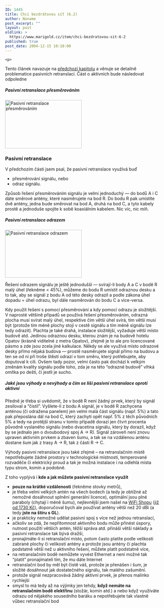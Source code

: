 ```yaml
---
ID: 1445
title: Chci bezdrátovou síť (6.2)
author: Noname
post_excerpt: ""
layout: post
oldlink: >
  https://www.marigold.cz/item/chci-bezdratovou-sit-6-2
published: true
post_date: 2004-12-15 10:10:00
---
```

	<p>
Tento článek navazuje na <a href="/item/chci-bezdratovou-sit-6-1">předchozí kapitolu</a> a věnuje se detailně problematice pasivních retranslací. Část o aktivních bude následovat odpoledne</p>
<div class="rightbox">
<h5>Pasivní retranslace přesměrováním</h5>
<img src="/wp-content/uploads/cache/20041215-pasivretr1.gif" alt="Pasivní retranslace přesměrováním" width="250" height="158" /></div>
<h3>Pasivní retranslace</h3>
<p>
V předchozím části jsem psal, že pasivní retranslace využívá buď</p>

<ul>
<li>přesměrování signálu, nebo </li>
	<li>odraz signálu. </li>
</ul>
<p>
Způsob řešení přesměrováním signálu je velmi jednoduchý — do bodů A i C dáte směrové antény, které nasměrujete na bod R. Do bodu R pak umístíte dvě antény, jedna bude směrovat na bod A, druhá na bod C, a tyto kabely prostě a jednoduše spojíte k sobě koaxiálním kabelem. Nic víc, nic míň.</p>

<!--more-->	<div class="rightbox">
<h5>Pasivní retranslace odrazem</h5>
<img src="/wp-content/uploads/cache/20041215-pasivretr2.gif" alt="Pasivní retranslace odrazem" width="250" height="156" /></div><p>
Řešení odrazem signálu je ještě jednodušší — svírají-li body A a C v bodě R malý úhel (řekněme &lt; 45%), můžeme do bodu R umístit odraznou desku a to tak, aby se signál z bodu A od této desky odrazil a podle zákona úhel dopadu = úhel odrazu, byl dále nasměrován do bodu C a vice-versa.</p>
<p>
Kdy použít řešení s pomocí přesměrování a kdy pomocí odrazu je složitější. V naprosté většině případů se používá řešení přesměrováním, odrazná plocha musí svírat malý úhel, respektive čím větší úhel svírá, tím větší musí být (protože tím méně plochy stojí v cestě signálu a tím méně signálu lze tedy odrazit). Plachta je také drahá, instalace složitější, vyžaduje větší místo budově atd. Jedinou odraznou desku, kterou znám je na budově hotelu Opatov (krásně viditelné z metra Opatov), zřejmě je to ale pro licencované pásmo a zde jsou zcela jiné kalkulace. Někdy se ale využívá místo odrazové desky přímo nějaká budova — prostě nasměrujete signál přímo na budovu a ten se od ní při troše štěstí odrazí v tom směru, který potřebujete, aby doputoval k cíli. Ovšem tady pozor, velmi často pak dochází k velkým změnám kvality signálu podle toho, zda je na této &#8220;odrazné budově&#8221; vlhká omítka po dešti, či jestli je sucho.</p>

<h5>Jaké jsou výhody a nevýhody a čím se liší pasivní retranslace oproti aktivní</h5>
<p>
Předně je třeba si uvědomit, že v bodě R není žádný prvek, který by signál zesiloval a &#8220;čistil&#8221;. Vyšlete-li z bodu A signál, je v bodě R zachycena anténou (či odražena panelem) jen velmi malá část signálu (např. 5%) a tato pak přeposlána dál na bod C, který zachytí opět např. 5% z těch původních 5% a tedy na protější stranu v tomto případě dorazí jen čtvrt procenta původně vyslaného signálu (nebo dvacetina signálu, který by dorazil, když by se jednalo jen o dvoubodový spoj A → R). Signál zároveň není znovu upraven aktivním prvkem a zbaven šumu, a tak se na vzdálenou anténu dostane šum jak z trasy A → R, tak z části R → C.</p>
<p>
Výhody pasivní retranslace jsou také zřejmé – na retranslačním místě nepotřebujete žádné prostory v technologické místnosti, temperované rozvaděče či elektrický proud a tak je možná instalace i na odlehlá místa typu strom, komín a podobně.</p>
<p>
Z toho vyplývá i <strong>kde a jak můžete pasivní retranslace využít</strong></p>

<ul>
<li><strong>pouze na krátké vzdálenosti</strong> (řekněme stovky metrů), </li>
	<li>je třeba velmi velkých antén na všech bodech (a tedy je obtížné až nemožné dosáhnout splnění generální licence), optimální jsou plné paraboly (chytají i méně šumu), nejlevnější jsem našel na <a href="http://www.wifishop.cz/">WiFi Shopu</a> (<a href="http://www.wifishop.cz/inshop/scripts/set.asp?Level=81">již od 1730 Kč</a>), doporučoval bych ale používat antény větší než 20 dBi (a tedy <strong>jste na štíru s GL</strong>). </li>
	<li>je prakticky nemožné udělat pasivní spoj s více než jednou retranslací, </li>
	<li>ačkoliv se zdá, že nepřítomnost aktivního bodu může přinést úspory, nutnost použití větších antén, těžší správa atd. přináší větší náklady a pasivní retranslace tak bývá dražší, </li>
	<li>pronajímáte-li si retranslační místo, potom často platíte podle velikosti zabrané plochy či velikosti antény a protože jsou antény či plachta podstatně větší než u aktivního řešení, můžete platit podstatně více, </li>
	<li>na retranslačním bodě nemůžete vyvést Ethernet a není možné tak &#8220;platit&#8221; pronajímateli tím, že mu dáte Internet </li>
	<li>retranslační bod by měl být čistě váš, protože je přenášen i šum, je složité dosáhnout jak dostatečného signálu, tak malého zašumění. </li>
	<li>protože signál nezpracovává žádný aktivní prvek, je přenos malinko rychlejší </li>
	<li>smysl to má tedy až na výjimky jen tehdy, <strong>když nemáte na retranslačním bodě elektřinu</strong> (stožár, komín atd.) a nebo když využíváte odrazu od nějakého sousedního baráku a nepotřebujete tak vlastně vůbec retranslační bod </li>
</ul>